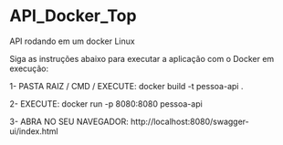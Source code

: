 # API_Docker_Top
API rodando em um docker Linux


Siga as instruções abaixo para executar a aplicação com o Docker em execução:

1- PASTA RAIZ / CMD / EXECUTE: docker build -t pessoa-api .

2- EXECUTE: docker run -p 8080:8080 pessoa-api

3- ABRA NO SEU NAVEGADOR: http://localhost:8080/swagger-ui/index.html
